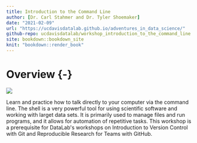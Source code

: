 ```yaml
---
title: Introduction to the Command Line
author: [Dr. Carl Stahmer and Dr. Tyler Shoemaker]
date: "2021-02-09"
url: "https://ucdavisdatalab.github.io/adventures_in_data_science/"
github-repo: ucdavisdatalab/workshop_introduction_to_the_command_line
site: bookdown::bookdown_site
knit: "bookdown::render_book"
---
```


# Overview {-}

![](./img/datalab-logo-full-color-rgb.png)

Learn and practice how to talk directly to your computer via the command line. The shell
is a very powerful tool for using scientific software and working with larget data sets. 
It is primarily used to manage files and run programs, and it allows for automation of 
repetitive tasks. This workshop is a prerequisite for DataLab's workshops on Introduction to
Version Control with Git and Reproducible Research for Teams with GitHub.
